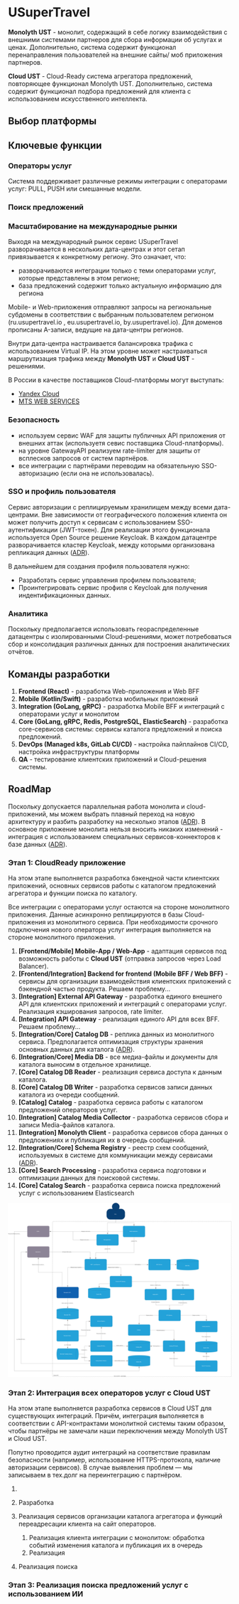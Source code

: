 # USuperTravel

**Monolyth UST** - монолит, содержащий в себе логику взаимодействия с внешними системами партнеров для сбора информации об услугах и ценах. Дополнительно, система содержит функционал перенаправления пользователей на внешние сайты/ моб приложения партнеров.

**Cloud UST** - Cloud-Ready система агрегатора предложений, повторяющее функционал Monolyth UST. Дополнительно, система содержит функционал подбора предложений для клиента с использованием искусственного интеллекта.

## Выбор платформы



## Ключевые функции

### Операторы услуг

Система поддерживает различные режимы интеграции с операторами услуг: PULL, PUSH или смешанные модели.

### Поиск предложений


### Масштабирование на международные рынки

Выходя на международный рынок сервис USuperTravel разворачивается в нескольких дата-центрах и этот сетап привязывается к конкретному региону. Это означает, что:

- разворачиваются интеграции только с теми операторами услуг, которые представлены в этом регионе;
- база предложений содержит только актуальную информацию для региона
  
Mobile- и Web-приложения отправляют запросы на региональные субдомены в соответствии с выбранным пользователем регионом (ru.usupertravel.io , eu.usupertravel.io, by.usupertravel.io). Для доменов прописаны A-записи, ведущие на дата-центры регионов. 

Внутри дата-центра настраивается балансировка трафика с использованием Virtual IP. На этом уровне может настраиваться маршрутизация трафика между **Monolyth UST** и **Cloud UST** - решениями.

В России в качестве поставщиков Cloud-платформы могут выступать:
- [Yandex Cloud](https://yandex.cloud/ru/)
- [MTS WEB SERVICES](https://mws.ru/)

### Безопасность

- используем сервис WAF для защиты публичных API приложения от внешних аттак (используетя севис поставщика Cloud-платформы). 
- на уровне GatewayAPI реализуем rate-limiter для защиты от всплесков запросов от систем партнёров.
- все интеграции с партнёрами переводим на обязательную SSO-авторизацию (если она не использовалась).

### SSO и профиль пользователя

Сервис авторизации с реплицируемым хранилищем между всеми дата-центрами. Вне зависимости от географического положения клиента он может получить доступ к сервисам с использованием SSO-аутентификации (JWT-токен). Для реализации этого функционала используется Open Source решение Keycloak. В каждом датацентре разворачивается кластер Keycloak, между которыми организована репликация данных ([ADR](./decisions/0006-sso.md)).

В дальнейшем для создания профиля пользователя нужно:
- Разработать сервис управления профилем пользователя;
- Проинтегрировать сервис профиля с Keycloak для получения индентификационных данных.

### Аналитика

Поскольку предполагается использовать геораспределенные датацентры с изолированными Cloud-решениями, может потребоваться сбор и консолидация различных данных для построения аналитических отчётов.


## Команды разработки

1. **Frontend (React)** - разработка Web-приложения и Web BFF
2. **Mobile (Kotlin/Swift)** - разработка мобильных приложений
3. **Integration (GoLang, gRPC)** - разработка Mobile BFF и интеграций с операторами услуг и монолитом
4. **Core (GoLang, gRPC, Redis, PostgreSQL, ElasticSearch)** - разработка core-сервисов системы: сервисы каталога предложений и поиска предложений.
5. **DevOps (Managed k8s, GitLab CI/CD)** - настройка пайплайнов CI/CD, настройка инфраструктуры платформы
6. **QA** - тестирование клиентских приложений и Cloud-решения системы.

## RoadMap

Поскольку допускается параллельная работа монолита и cloud-приложений, мы можем выбрать плавный переход на новую архитектуру и разбить разработку на несколько этапов ([ADR](./decisions/0000-этапность-распила-legacy-монолита.md)).
В основное приложение монолита нельзя вносить никаких изменений - интеграция с использованием специальных сервисов-коннекторов к базе данных ([ADR](./decisions/0002-интеграция-монолита-и-cloud.md)).

### Этап 1: CloudReady приложение

На этом этапе выполняется разработка бэкендной части клиентских приложений, основных сервисов работы с каталогом предложений агрегатора и функции поиска по каталогу.

Все интеграции с операторами услуг остаются на стороне монолитного приложения. Данные асинхронно реплицируются в базы Cloud-приложения из монолитного сервиса.
При необходимости срочного подключения нового оператора услуг интеграция выполняется на стороне монолитного приложения.

1. **[Frontend/Mobile] Mobile-App / Web-App** - адаптация сервисов под возможность работы с **Cloud UST** (отправка запросов через Load Balancer).
2. **[Frontend/Integration] Backend for frontend (Mobile BFF / Web BFF)** - сервисы для организации взаимодействия клиентских приложений с бэкендной частью продукта. Решаем проблему...
3. **[Integration] External API Gateway** - разработка единого внешнего API для клиентских приложений и интеграций с операторами услуг. Реализация кэширования запросов, rate limiter.
4. **[Integration] API Gateway** - реализация единого API для всех BFF. Решаем проблему...
5. **[Integration/Core] Catalog DB** - реплика данных из монолитного сервиса. Предполагается оптимизация структуры хранения основных данных для каталога ([ADR](./decisions/0001-replication.md)).
6. **[Integration/Core] Media DB** - все медиа-файлы и документы для каталога выносим в отдельное хранилище.
7. **[Core] Catalog DB Reader** - реализация сервиса доступа к данным каталога.
8. **[Core] Catalog DB Writer** - разработка сервисов записи данных каталога из очереди сообщений.
9. **[Catalog] Catalog** - разработка сервиса работы с каталогом предложений операторов услуг.
10. **[Integration] Catalog Media Collector** - разработка сервисов сбора и записи Media-файлов каталога.
11. **[Integration] Monolyth Client**  - разработка сервисов сбора данных о предложениях и публикация их в очередь сообщений.
12. **[Integration/Core] Schema Registry** - реестр схем сообщений, используемых в системе для коммуникации между сервисами ([ADR](./decisions/0005-schema-registry.md)).
13. **[Core] Search Processing** - разработка сервиса подготовки и оптимизации данных для поисковой системы.
14. **[Core] Catalog Search** - разработка сервиса поиска предложений услуг с использованием Elasticsearch

![container](./architect/L2%20-%20container%20(Step%201).svg)

### Этап 2: Интеграция всех операторов услуг с Cloud UST

На этом этапе выполняется разработка сервисов в Cloud UST для существующих интеграций. Причём, интеграция выполняется в соответствии с API-контрактами монолитной системы таким образом, чтобы партнёры не замечали наши переключения между Monolyth UST и Cloud UST.

Попутно проводится аудит интеграций на соответствие правилам безопасности (например, использование HTTPS-протокола, наличие авторизации сервисов). В случае выявления проблем — мы записываем в тех.долг на переинтеграцию с партнёром.

1. 


1. Разработка 
2. Реализация сервисов организации каталога агрегатора и функций переадресации клиента на сайт операторов.
   1. Реализация клиента интеграции с монолитом: обработка событий изменения каталога и публикация их в очередь
   2. Реализация 
3. Реализация поиска 

### Этап 3: Реализация поиска предложений услуг с использованием ИИ